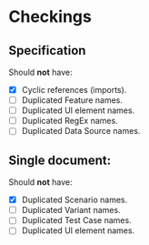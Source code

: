 # Checkings

## Specification

Should **not** have:
- [X] Cyclic references (imports).
- [ ] Duplicated Feature names.
- [ ] Duplicated UI element names.
- [ ] Duplicated RegEx names.
- [ ] Duplicated Data Source names.

## Single document:

Should **not** have:
- [X] Duplicated Scenario names.
- [ ] Duplicated Variant names.
- [ ] Duplicated Test Case names.
- [ ] Duplicated UI element names.